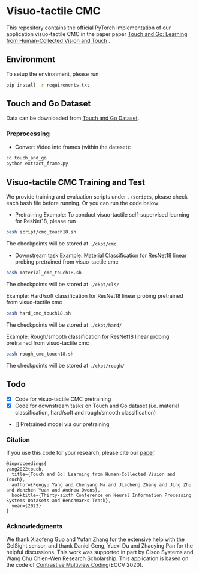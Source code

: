 # Visuo-tactile CMC
This repository contains the official PyTorch implementation of our application visuo-tactile CMC in the paper paper [Touch and Go: Learning from Human-Collected Vision and Touch](https://arxiv.org/pdf/2211.12498.pdf) .

## Environment
To setup the environment, please run

```bash
pip install -r requirements.txt
```

## Touch and Go Dataset
Data can be downloaded from [Touch and Go Dataset](https://drive.google.com/drive/folders/1NDasyshDCL9aaQzxjn_-Q5MBURRT360B).

### Preprocessing
- Convert Video into frames (within the dataset):
```bash
cd touch_and_go
python extract_frame.py
```

## Visuo-tactile CMC Training and Test
We provide training and evaluation scripts under `./scripts`, please check each bash file before running. Or you can run the code below:
- Pretraining
Example: To conduct visuo-tactile self-supervised learning for ResNet18, please run 
```bash
bash script/cmc_touch18.sh  
```
The checkpoints will be stored at `./ckpt/cmc`

- Downstream task
Example: Material Classification for ResNet18 linear probing pretrained from visuo-tactile cmc
```bash
bash material_cmc_touch18.sh
```
The checkpoints will be stored at `./ckpt/cls/`

Example: Hard/soft classification for ResNet18 linear probing pretrained from visuo-tactile cmc
```bash
bash hard_cmc_touch18.sh
```
The checkpoints will be stored at `./ckpt/hard/`

Example: Rough/smooth classification for ResNet18 linear probing pretrained from visuo-tactile cmc
```bash
bash rough_cmc_touch18.sh
```
The checkpoints will be stored at `./ckpt/rough/`

## Todo
- [x] Code for visuo-tactile CMC pretraining
- [x] Code for downstream tasks on Touch and Go dataset (i.e. material classification, hard/soft and rough/smooth classification)
- [] Pretrained model via our pretraining

### Citation
If you use this code for your research, please cite our [paper](hhttps://arxiv.org/pdf/2211.12498.pdf).
```
@inproceedings{
yang2022touch,
  title={Touch and Go: Learning from Human-Collected Vision and Touch},
  author={Fengyu Yang and Chenyang Ma and Jiacheng Zhang and Jing Zhu and Wenzhen Yuan and Andrew Owens},
  booktitle={Thirty-sixth Conference on Neural Information Processing Systems Datasets and Benchmarks Track},
  year={2022}
}
```

### Acknowledgments
We thank Xiaofeng Guo and Yufan Zhang for the extensive help with the GelSight sensor, and thank Daniel Geng, Yuexi Du and Zhaoying Pan for the helpful discussions. This work was supported in part by Cisco Systems and Wang Chu Chien-Wen Research Scholarship. This application is based on the code of [Contrastive Multiview Coding](https://github.com/HobbitLong/CMC/tree/master)(ECCV 2020). 

